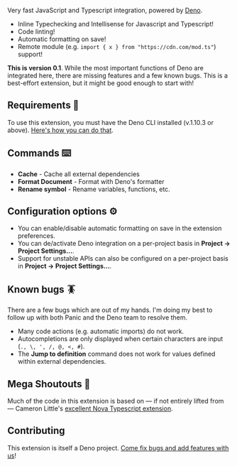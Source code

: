 Very fast JavaScript and Typescript integration, powered by [Deno](https://deno.land).

- Inline Typechecking and Intellisense for Javascript and Typescript!
- Code linting!
- Automatic formatting on save!
- Remote module (e.g. `import { x } from "https://cdn.com/mod.ts"`) support!

**This is version 0.1**. While the most important functions of Deno are integrated here, there are missing features and a few known bugs. This is a best-effort extension, but it might be good enough to start with!

## Requirements 🎒

To use this extension, you must have the Deno CLI installed (v.1.10.3 or above). [Here's how you can do that](https://deno.land/#installation).

## Commands ⌨️

- **Cache** - Cache all external dependencies
- **Format Document** - Format with Deno's formatter
- **Rename symbol** - Rename variables, functions, etc.

## Configuration options ⚙️

- You can enable/disable automatic formatting on save in the extension preferences.
- You can de/activate Deno integration on a per-project basis in **Project → Project Settings...**.
- Support for unstable APIs can also be configured on a per-project basis in **Project → Project Settings...**.

## Known bugs 🪳

There are a few bugs which are out of my hands. I'm doing my best to follow up with both Panic and the Deno team to resolve them.

- Many code actions (e.g. automatic imports) do not work.
- Autocompletions are only displayed when certain characters are input (`., \, ', /, @, <, #`).
- The **Jump to definition** command does not work for values defined within external dependencies.

## Mega Shoutouts 📣

Much of the code in this extension is based on — if not entirely lifted from — Cameron Little's [excellent Nova Typescript extension](https://github.com/apexskier/nova-typescript).

## Contributing

This extension is itself a Deno project. [Come fix bugs and add features with us](https://github.com/sgwilym/nova-deno)!
